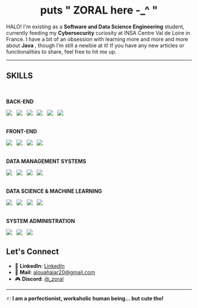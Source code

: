 

<h1 align="center">puts " ZORAL here -_^ " </h1>

<!-- The paragraph content -->
<p>
  HALO! I'm existing as a <strong>Software and Data Science Engineering</strong> student, currently feeding my <strong>Cybersecurity</strong> curiosity at INSA Centre Val de Loire in France. I have a bit of an obsession with learning more and more and more about <strong>Java</strong> , though I’m still a newbie at it! If you have any new articles or functionalities to share, feel free to hit me up.
</p>

---

##  SKILLS

<br>

 **BACK-END**  
<div>
  <span><img src="https://img.shields.io/badge/Java-007396?style=for-the-badge&logo=openjdk&logoColor=white"></span> &nbsp;
  <span><img src="https://img.shields.io/badge/Spring%20Boot-6DB33F?style=for-the-badge&logo=springboot&logoColor=white"></span> &nbsp;
  <span><img src="https://img.shields.io/badge/Ruby_on_Rails-CC0000?style=for-the-badge&logo=rubyonrails&logoColor=white"></span> &nbsp;
  <span><img src="https://img.shields.io/badge/PHP-777BB4?style=for-the-badge&logo=php&logoColor=white"></span> &nbsp;
  <span><img src="https://img.shields.io/badge/Node.js-339933?style=for-the-badge&logo=nodedotjs&logoColor=white"></span> &nbsp;
  <span><img src="https://img.shields.io/badge/Express.js-000000?style=for-the-badge&logo=express&logoColor=white"></span> &nbsp;
</div>

<br>

 **FRONT-END**  
<div>
  <span><img src="https://img.shields.io/badge/React-61DAFB?style=for-the-badge&logo=react&logoColor=white"></span> &nbsp;
  <span><img src="https://img.shields.io/badge/SHADCN/UI-4B0082?style=for-the-badge"></span> &nbsp;
  <span><img src="https://img.shields.io/badge/Tailwind%20CSS-06B6D4?style=for-the-badge&logo=tailwindcss&logoColor=white"></span> &nbsp;
  <span><img src="https://img.shields.io/badge/JavaScript-F7DF1E?style=for-the-badge&logo=javascript&logoColor=white"></span> &nbsp;
</div>

<br>

 **DATA MANAGEMENT SYSTEMS**  
<div>
  <span><img src="https://img.shields.io/badge/MongoDB-47A248?style=for-the-badge&logo=mongodb&logoColor=white"></span> &nbsp;
  <span><img src="https://img.shields.io/badge/MySQL-4479A1?style=for-the-badge&logo=mysql&logoColor=white"></span> &nbsp;
  <span><img src="https://img.shields.io/badge/Oracle-F80000?style=for-the-badge&logo=oracle&logoColor=white"></span> &nbsp;
  <span><img src="https://img.shields.io/badge/PostgreSQL-4169E1?style=for-the-badge&logo=postgresql&logoColor=white"></span> &nbsp;
</div>

<br>

 **DATA SCIENCE & MACHINE LEARNING**  
<div>
  <span><img src="https://img.shields.io/badge/Python-3776AB?style=for-the-badge&logo=python&logoColor=white"></span> &nbsp;
  <span><img src="https://img.shields.io/badge/Ruby-CC342D?style=for-the-badge&logo=ruby&logoColor=white"></span> &nbsp;
  <span><img src="https://img.shields.io/badge/Machine%20Learning-FF6F00?style=for-the-badge"></span> &nbsp;
  <span><img src="https://img.shields.io/badge/Deep%20Learning-276DC3?style=for-the-badge"></span> &nbsp;
</div>

<br>

 **SYSTEM ADMINISTRATION**  
<div>
    <span><img src="https://img.shields.io/badge/SELinux-8E2F82?style=for-the-badge"></span> &nbsp;
  <span><img src="https://img.shields.io/badge/GitHub%20Actions-2088FF?style=for-the-badge&logo=githubactions&logoColor=white"></span> &nbsp;
  <span><img src="https://img.shields.io/badge/GitLab%20CI/CD-FC6D26?style=for-the-badge&logo=gitlab&logoColor=white"></span> &nbsp;

</div>



## Let's Connect

- 💼 **LinkedIn**: [LinkedIn](https://www.linkedin.com/in/hajaraloua-759502247/)
- 📧 **Mail**: [alouahajar20@gmail.com](mailto:alouahajar20@gmail.com)
- 🎮 **Discord**: [@_zoral](https://discord.gg/FbDmH9fj)


---
⚡: **I am a perfectionist, workaholic human being... but cute tho!** 

